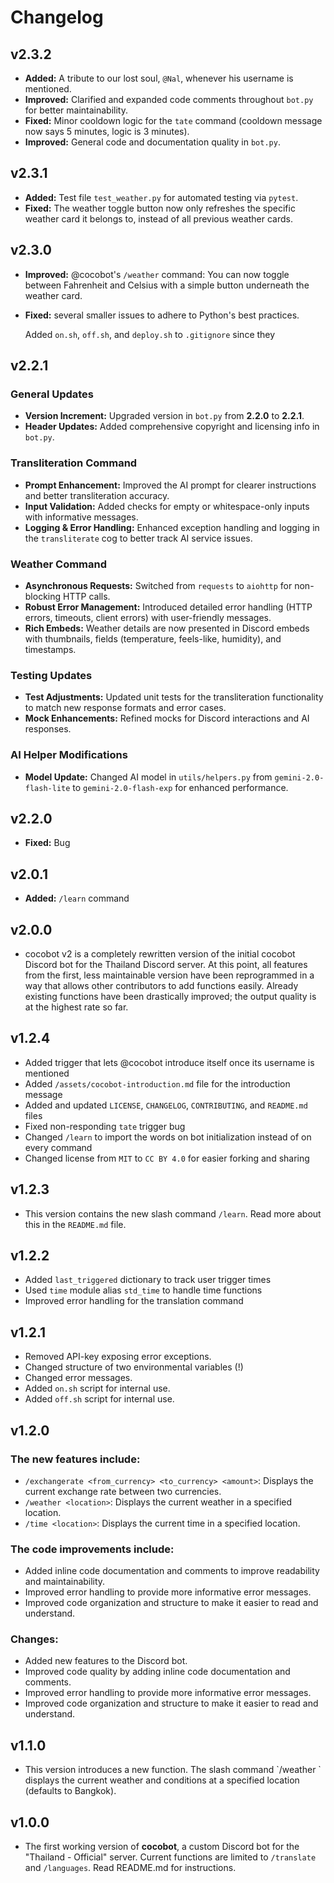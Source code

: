 # Changelog

## v2.3.2

- **Added:** A tribute to our lost soul, `@Nal`, whenever his username is mentioned.
- **Improved:** Clarified and expanded code comments throughout `bot.py` for better maintainability.
- **Fixed:** Minor cooldown logic for the `tate` command (cooldown message now says 5 minutes, logic is 3 minutes).
- **Improved:** General code and documentation quality in `bot.py`.

## v2.3.1

- **Added:** Test file `test_weather.py` for automated testing via `pytest`.
- **Fixed:** The weather toggle button now only refreshes the specific weather card it belongs to, instead of all previous weather cards.

## v2.3.0

- **Improved:** @cocobot's `/weather` command: You can now toggle between Fahrenheit and Celsius with a simple button underneath the weather card.
- **Fixed:** several smaller issues to adhere to Python's best practices.

  Added `on.sh`, `off.sh`, and `deploy.sh` to `.gitignore` since they

## v2.2.1

### General Updates

* **Version Increment:** Upgraded version in `bot.py` from **2.2.0** to **2.2.1**.
* **Header Updates:** Added comprehensive copyright and licensing info in `bot.py`.

### Transliteration Command

* **Prompt Enhancement:** Improved the AI prompt for clearer instructions and better transliteration accuracy.
* **Input Validation:** Added checks for empty or whitespace-only inputs with informative messages.
* **Logging & Error Handling:** Enhanced exception handling and logging in the `transliterate` cog to better track AI service issues.

### Weather Command

* **Asynchronous Requests:** Switched from `requests` to `aiohttp` for non-blocking HTTP calls.
* **Robust Error Management:** Introduced detailed error handling (HTTP errors, timeouts, client errors) with user-friendly messages.
* **Rich Embeds:** Weather details are now presented in Discord embeds with thumbnails, fields (temperature, feels-like, humidity), and timestamps.

### Testing Updates

* **Test Adjustments:** Updated unit tests for the transliteration functionality to match new response formats and error cases.
* **Mock Enhancements:** Refined mocks for Discord interactions and AI responses.

### AI Helper Modifications

* **Model Update:** Changed AI model in `utils/helpers.py` from `gemini-2.0-flash-lite` to `gemini-2.0-flash-exp` for enhanced performance.

## v2.2.0

* **Fixed:** Bug

## v2.0.1

* **Added:** `/learn` command

## v2.0.0

* cocobot v2 is a completely rewritten version of the initial cocobot Discord bot for the Thailand Discord server. At this point, all features from the first, less maintainable version have been reprogrammed in a way that allows other contributors to add functions easily. Already existing functions have been drastically improved; the output quality is at the highest rate so far.

## v1.2.4

* Added trigger that lets @cocobot introduce itself once its username is mentioned
* Added `/assets/cocobot-introduction.md` file for the introduction message
* Added and updated `LICENSE`, `CHANGELOG`, `CONTRIBUTING`, and `README.md` files
* Fixed non-responding `tate` trigger bug
* Changed `/learn` to import the words on bot initialization instead of on every command
* Changed license from `MIT` to `CC BY 4.0` for easier forking and sharing

## v1.2.3

* This version contains the new slash command `/learn`. Read more about this in the `README.md` file.

## v1.2.2

* Added `last_triggered` dictionary to track user trigger times
* Used `time` module alias `std_time` to handle time functions
* Improved error handling for the translation command

## v1.2.1

* Removed API-key exposing error exceptions.
* Changed structure of two environmental variables (!)
* Changed error messages.
* Added `on.sh` script for internal use.
* Added `off.sh` script for internal use.

## v1.2.0

### The new features include:

* `/exchangerate <from_currency> <to_currency> <amount>`: Displays the current exchange rate between two currencies.
* `/weather <location>`: Displays the current weather in a specified location.
* `/time <location>`: Displays the current time in a specified location.

### The code improvements include:

* Added inline code documentation and comments to improve readability and maintainability.
* Improved error handling to provide more informative error messages.
* Improved code organization and structure to make it easier to read and understand.

### Changes:

* Added new features to the Discord bot.
* Improved code quality by adding inline code documentation and comments.
* Improved error handling to provide more informative error messages.
* Improved code organization and structure to make it easier to read and understand.

## v1.1.0

* This version introduces a new function. The slash command \`/weather <location>\` displays the current weather and conditions at a specified location (defaults to Bangkok).

## v1.0.0

* The first working version of **cocobot**, a custom Discord bot for the "Thailand - Official" server. Current functions are limited to `/translate` and `/languages`. Read README.md for instructions.
